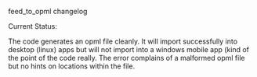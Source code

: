 feed_to_opml changelog

Current Status:

The code generates an opml file cleanly. It will import successfully into desktop (linux) apps but will not import into a windows mobile app (kind of the point of the code really. The error complains of a malformed opml file but no hints on locations within the file.

